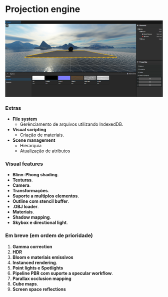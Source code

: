 # Projection engine

![Demo](https://github.com/projection-engine/.github/blob/main/Projection.png?raw=true)

### Extras

- **File system**
  - Gerênciamento de arquivos utilizando IndexedDB.
- **Visual scripting**
  - Criação de materiais.
- **Scene management**
  - Hierarquia
  - Atualização de atributos

### Visual features

- **Blinn-Phong shading**.
- **Texturas**.
- **Camera**.
- **Transformações**.
- **Suporte a multiplos elementos**.
- **Outline com stencil buffer**.
- **.OBJ loader**.
- **Materiais**.
- **Shadow mapping**.
- **Skybox e directional light**.

### Em breve (em ordem de prioridade)

1. **Gamma correction**
2. **HDR**
3. **Bloom e materiais emissivos**
4. **Instanced rendering**.
5. **Point lights e Spotlights**
6. **Pipeline PBR com suporte a specular workflow**.
7. **Parallax occlusion mapping**
8. **Cube maps**.
9. **Screen space reflections**



